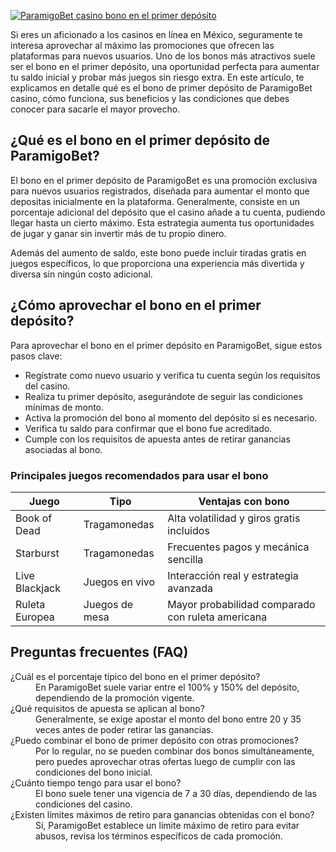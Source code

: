 [![ParamigoBet casino bono en el primer depósito](https://123-caf.pages.dev/gitsignup.png)](https://vrmoo.ru/Bt82HjjY)

<p>Si eres un aficionado a los casinos en línea en México, seguramente te interesa aprovechar al máximo las promociones que ofrecen las plataformas para nuevos usuarios. Uno de los bonos más atractivos suele ser el bono en el primer depósito, una oportunidad perfecta para aumentar tu saldo inicial y probar más juegos sin riesgo extra. En este artículo, te explicamos en detalle qué es el bono de primer depósito de ParamigoBet casino, cómo funciona, sus beneficios y las condiciones que debes conocer para sacarle el mayor provecho.</p>  <h2>¿Qué es el bono en el primer depósito de ParamigoBet?</h2> <p>El bono en el primer depósito de ParamigoBet es una promoción exclusiva para nuevos usuarios registrados, diseñada para aumentar el monto que depositas inicialmente en la plataforma. Generalmente, consiste en un porcentaje adicional del depósito que el casino añade a tu cuenta, pudiendo llegar hasta un cierto máximo. Esta estrategia aumenta tus oportunidades de jugar y ganar sin invertir más de tu propio dinero.</p> <p>Además del aumento de saldo, este bono puede incluir tiradas gratis en juegos específicos, lo que proporciona una experiencia más divertida y diversa sin ningún costo adicional.</p>  <h2>¿Cómo aprovechar el bono en el primer depósito?</h2> <p>Para aprovechar el bono en el primer depósito en ParamigoBet, sigue estos pasos clave:</p> <ul>   <li>Regístrate como nuevo usuario y verifica tu cuenta según los requisitos del casino.</li>   <li>Realiza tu primer depósito, asegurándote de seguir las condiciones mínimas de monto.</li>   <li>Activa la promoción del bono al momento del depósito si es necesario.</li>   <li>Verifica tu saldo para confirmar que el bono fue acreditado.</li>   <li>Cumple con los requisitos de apuesta antes de retirar ganancias asociadas al bono.</li> </ul>  <h3>Principales juegos recomendados para usar el bono</h3> <table>   <thead>     <tr>       <th>Juego</th>       <th>Tipo</th>       <th>Ventajas con bono</th>     </tr>   </thead>   <tbody>     <tr>       <td>Book of Dead</td>       <td>Tragamonedas</td>       <td>Alta volatilidad y giros gratis incluidos</td>     </tr>     <tr>       <td>Starburst</td>       <td>Tragamonedas</td>       <td>Frecuentes pagos y mecánica sencilla</td>     </tr>     <tr>       <td>Live Blackjack</td>       <td>Juegos en vivo</td>       <td>Interacción real y estrategia avanzada</td>     </tr>     <tr>       <td>Ruleta Europea</td>       <td>Juegos de mesa</td>       <td>Mayor probabilidad comparado con ruleta americana</td>     </tr>   </tbody> </table>  <h2>Preguntas frecuentes (FAQ)</h2> <dl>   <dt>¿Cuál es el porcentaje típico del bono en el primer depósito?</dt>   <dd>En ParamigoBet suele variar entre el 100% y 150% del depósito, dependiendo de la promoción vigente.</dd>    <dt>¿Qué requisitos de apuesta se aplican al bono?</dt>   <dd>Generalmente, se exige apostar el monto del bono entre 20 y 35 veces antes de poder retirar las ganancias.</dd>    <dt>¿Puedo combinar el bono de primer depósito con otras promociones?</dt>   <dd>Por lo regular, no se pueden combinar dos bonos simultáneamente, pero puedes aprovechar otras ofertas luego de cumplir con las condiciones del bono inicial.</dd>    <dt>¿Cuánto tiempo tengo para usar el bono?</dt>   <dd>El bono suele tener una vigencia de 7 a 30 días, dependiendo de las condiciones del casino.</dd>    <dt>¿Existen límites máximos de retiro para ganancias obtenidas con el bono?</dt>   <dd>Sí, ParamigoBet establece un límite máximo de retiro para evitar abusos, revisa los términos específicos de cada promoción.</dd> </dl>